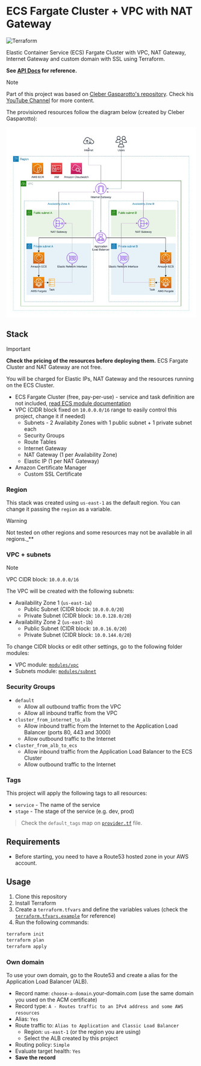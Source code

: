 # ECS Fargate Cluster + VPC with NAT Gateway

![Terraform](https://img.shields.io/badge/terraform-%235835CC.svg?style=for-the-badge&logo=terraform&logoColor=white)

Elastic Container Service (ECS) Fargate Cluster with VPC, NAT Gateway, Internet Gateway and custom domain with SSL using Terraform.

**See [API Docs](./api-docs.md) for reference.**

> [!NOTE]
> Part of this project was based on [Cleber Gasparotto's repository](https://github.com/chgasparoto/youtube-cleber-gasparoto/tree/main/0007-aws-ecs-fargate/app). Check his [YouTube Channel](https://www.youtube.com/c/CleberGasparotto) for more content.

The provisioned resources follow the diagram below (created by Cleber Gasparotto):

![Architecture](./docs/aws-diagram.jpg)

## Stack

> [!IMPORTANT]
> **Check the pricing of the resources before deploying them.** ECS Fargate Cluster and NAT Gateway are not free. 
> 
> You will be charged for Elastic IPs, NAT Gateway and the resources running on the ECS Cluster.

- ECS Fargate Cluster (free, pay-per-use) - service and task definition are not included, [read ECS module documentation](./modules/ecs/README.md)
- VPC (CIDR block fixed on `10.0.0.0/16` range to easily control this project, change it if needed)
  - Subnets - 2 Availabity Zones with 1 public subnet + 1 private subnet each
  - Security Groups
  - Route Tables
  - Internet Gateway
  - NAT Gateway (1 per Availability Zone)
  - Elastic IP (1 per NAT Gateway)
- Amazon Certificate Manager
  - Custom SSL Certificate

### Region

This stack was created using `us-east-1` as the default region. You can change it passing the `region` as a variable. 

> [!WARNING]
> Not tested on other regions and some resources may not be available in all regions._**

### VPC + subnets

> [!NOTE]
> VPC CIDR block: `10.0.0.0/16`

The VPC will be created with the following subnets:

- Availability Zone 1 (`us-east-1a`)
  - Public Subnet (CIDR block: `10.0.0.0/20`)
  - Private Subnet (CIDR block: `10.0.128.0/20`)
- Availability Zone 2 (`us-east-1b`)
  - Public Subnet (CIDR block: `10.0.16.0/20`)
  - Private Subnet (CIDR block: `10.0.144.0/20`)

To change CIDR blocks or edit other settings, go to the following folder modules:

- VPC module: [`modules/vpc`](./modules/vpc)
- Subnets module: [`modules/subnet`](./modules/subnet)

### Security Groups

- `default` 
  - Allow all outbound traffic from the VPC
  - Allow all inbound traffic from the VPC
- `cluster_from_internet_to_alb` 
  - Allow inbound traffic from the Internet to the Application Load Balancer (ports 80, 443 and 3000)
  - Allow outbound traffic to the Internet
- `cluster_from_alb_to_ecs` 
  - Allow inbound traffic from the Application Load Balancer to the ECS Cluster
  - Allow outbound traffic to the Internet

### Tags

This project will apply the following tags to all resources:

- `service` - The name of the service
- `stage` - The stage of the service (e.g. dev, prod)

> Check the `default_tags` map on [`provider.tf`](./provider.tf) file.

## Requirements

- Before starting, you need to have a Route53 hosted zone in your AWS account.

## Usage

1. Clone this repository
2. Install Terraform
3. Create a `terraform.tfvars` and define the variables values (check the [`terraform.tfvars.example`](./terraform.tfvars.example) for reference)
4. Run the following commands:

```bash
terraform init
terraform plan
terraform apply
```

### Own domain

To use your own domain, go to the Route53 and create a alias for the Application Load Balancer (ALB).

- Record name: `choose-a-domain`.your-domain.com (use the same domain you used on the ACM certificate)
- Record type: `A - Routes traffic to an IPv4 address and some AWS resources`
- Alias: `Yes`
- Route traffic to: `Alias to Application and Classic Load Balancer`
  - Region: `us-east-1` (or the region you are using)
  - Select the ALB created by this project
- Routing policy: `Simple`
- Evaluate target health: `Yes`
- **Save the record**